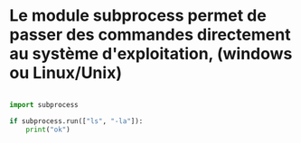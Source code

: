 # Le module subprocess permet de passer des commandes directement au système d'exploitation, (windows ou Linux/Unix)

```python

import subprocess

if subprocess.run(["ls", "-la"]):
    print("ok")

```
